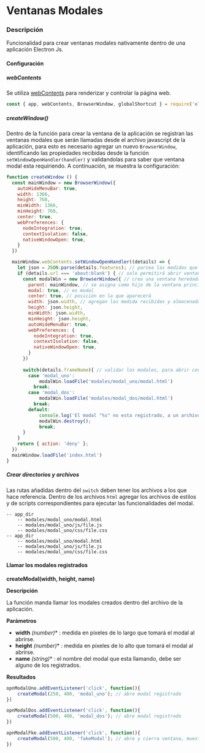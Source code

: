 # Ventanas Modales

### Descripción
Funcionalidad para crear ventanas modales nativamente dentro de una aplicación Electron Js.

#### Configuración

##### webContents
Se utiliza [webContents](https://www.electronjs.org/docs/latest/api/web-contents) para renderizar y controlar la página web.

```javascript
const { app, webContents, BrowserWindow, globalShortcut } = require('electron');
```

##### createWindow()
Dentro de la función para crear la ventana de la aplicación se registran las ventanas modales que serán llamadas desde el archivo javascript de la aplicación, para esto es necesario agregar un nuevo `BrowserWindow`, identificando las propiedades recibidas desde la función `setWindowOpenHandler(handler)` y validandolas para saber que ventana modal esta requiriendo. A continuación, se muestra la configuración:

```javascript
function createWindow () {
  const mainWindow = new BrowserWindow({
    autoHideMenuBar: true,
    width: 1366,
    height: 768,
    minWidth: 1366,
    minHeight: 768,
    center: true,
    webPreferences: {
      nodeIntegration: true,
      contextIsolation: false,
      nativeWindowOpen: true,
    }
  })

  mainWindow.webContents.setWindowOpenHandler((details) => {
    let json = JSON.parse(details.features); // parsea las medidas que tendrá la ventana al abrir
    if (details.url === 'about:blank') { // solo permitirá abrir ventanas con la url about:blank
      const modalWin = new BrowserWindow({ // crea una ventana heredada
        parent: mainWindow, // se asigna como hijo de la ventana principal de la aplicación
        modal: true, // es modal
        center: true, // posición en la que aparecerá
        width: json.width, // agregan las medida recibidas y almacenadas dentro de la variable json
        height: json.height, 
        minWidth: json.width,
        minHeight: json.height,
        autoHideMenuBar: true,
        webPreferences: {
          nodeIntegration: true,
          contextIsolation: false,
          nativeWindowOpen: true,
        }
      })
    
      switch(details.frameName){ // validar los modales, para abrir con el archivo que corresponde
        case 'modal_uno':
            modalWin.loadFile('modales/modal_uno/modal.html')
          break;
        case 'modal_dos':
            modalWin.loadFile('modales/modal_dos/modal.html')
          break;
        default:
            console.log('El modal "%s" no esta registrado, a un archivo html', details.frameName);
            modalWin.destroy();
            break;
      }
    }
    return { action: 'deny' };
  })
  mainWindow.loadFile('index.html')
}
```

##### Crear directorios y archivos

Las rutas añadidas dentro del `switch` deben tener los archivos a los que hace referencia. Dentro de los archivos `html` agregar los archivos de estilos y de scripts correspondientes para ejecutar las funcionalidades del modal.
```tree
-- app_dir
    -- modales/modal_uno/modal.html
    -- modales/modal_uno/js/file.js
    -- modales/modal_uno/css/file.css
-- app_dir
    -- modales/modal_uno/modal.html
    -- modales/modal_uno/js/file.js
    -- modales/modal_uno/css/file.css
```

#### Llamar los modales registrados

**createModal(width, height, name)**

**Descripción**

La función manda llamar los modales creados dentro del archivo de la aplicación.

**Parámetros**
- **width** *(number)** : medida en píxeles de lo largo que tomará el modal al abrirse.
- **height** *(number)** : medida en píxeles de lo alto que tomará el modal al abrirse.
- **name** *(string)** : el nombre del modal que esta llamando, debe ser alguno de los registrados.


**Resultados**
```javascript
opnModalUno.addEventListener('click', function(){
	createModal(250, 400, 'modal_uno'); // abre modal registrado
})

opnModalDos.addEventListener('click', function(){
	createModal(500, 400, 'modal_dos'); // abre modal registrado
})

opnModalFke.addEventListener('click', function(){
	createModal(500, 400, 'fakeModal'); // abre y cierra ventana, muestra mensaje en consola: El modal "fakeModal" no esta registrado.
})
```